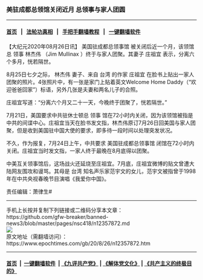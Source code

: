 ### 美驻成都总领馆关闭近月 总领事与家人团圆
------------------------

#### [首页](https://github.com/gfw-breaker/banned-news3/blob/master/README.md) &nbsp;&nbsp;|&nbsp;&nbsp; [法轮功真相](https://github.com/begood0513/basic/blob/master/README.md)  &nbsp;&nbsp;|&nbsp;&nbsp; [手把手翻墙教程](https://github.com/gfw-breaker/guides/wiki)  &nbsp;&nbsp;|&nbsp;&nbsp; [一键翻墙软件](https://github.com/gfw-breaker/nogfw/blob/master/README.md)  



<div><p>
 【大纪元2020年08月26日讯】
 <ok href="https://www.epochtimes.com/gb/tag/%E7%BE%8E%E5%9B%BD%E9%A9%BB%E6%88%90%E9%83%BD%E6%80%BB%E9%A2%86%E4%BA%8B%E9%A6%86.html">
  美国驻成都总领事馆
 </ok>
 被关闭后近一个月，该领馆总
 <ok href="https://www.epochtimes.com/gb/tag/%E9%A2%86%E4%BA%8B.html">
  领事
 </ok>
 <ok href="https://www.epochtimes.com/gb/tag/%E6%9E%97%E6%9D%B0%E4%BC%9F.html">
  林杰伟
 </ok>
 （Jim Mullinax ）终于与家人团聚。其妻子
 <ok href="https://www.epochtimes.com/gb/tag/%E5%BA%84%E7%A5%96%E5%AE%9C.html">
  庄祖宜
 </ok>
 表示，分离六个多月，恍若隔世。
</p>
<p>
 8月25日七夕之际，
 <ok href="https://www.epochtimes.com/gb/tag/%E6%9E%97%E6%9D%B0%E4%BC%9F.html">
  林杰伟
 </ok>
 妻子、来自
 <ok href="https://www.epochtimes.com/gb/tag/%E5%8F%B0%E6%B9%BE.html">
  台湾
 </ok>
 的作家
 <ok href="https://www.epochtimes.com/gb/tag/%E5%BA%84%E7%A5%96%E5%AE%9C.html">
  庄祖宜
 </ok>
 在脸书上贴出一家人团聚的照片。4张照片中，有一张是家门上贴着英文Welcome Home Daddy（“欢迎爸爸回家”）标语，另外几张是夫妻和两名儿子的合照。
</p>
<p>
 庄祖宜写道：“分离六个月又二十一天，今晚终于团聚了，恍若隔世。”
</p>
<p>
 7月21日，美国要求中共驻休士顿总
 <ok href="https://www.epochtimes.com/gb/tag/%E9%A2%86%E4%BA%8B.html">
  领事
 </ok>
 馆在72小时内关闭，因为该领馆被指是中共的间谍中心。庄祖宜当天在脸书发文指，林杰伟原订7月26日回美国与家人团聚，但是收到美国驻中国大使的要求，即多待一段时间以处理突发状况。
</p>
<p>
 不久，作为报复，7月24日上午，中共要求
 <ok href="https://www.epochtimes.com/gb/tag/%E7%BE%8E%E5%9B%BD%E9%A9%BB%E6%88%90%E9%83%BD%E6%80%BB%E9%A2%86%E4%BA%8B%E9%A6%86.html">
  美国驻成都总领事馆
 </ok>
 闭馆在72小时内关闭。庄祖宜当时发文指，一家人终于最晚在8月底得以团聚。
</p>
<p>
 中美互关领事馆后，这场战火还延烧至庄祖宜。7月底，庄祖宜微博的贴文曾遭大陆网友围攻和谩骂。其母是
 <ok href="https://www.epochtimes.com/gb/tag/%E5%8F%B0%E6%B9%BE.html">
  台湾
 </ok>
 知名声乐家范宇文的女儿，范宇文被指曾于1998年在中共央视春晚节目演唱《我爱你中国》。
</p>
<p>
 责任编辑：萧律生#
</p>
</div>
<hr/>
手机上长按并复制下列链接或二维码分享本文章：<br/>
https://github.com/gfw-breaker/banned-news3/blob/master/pages/nsc418/n12357872.md <br/>
<a href='https://github.com/gfw-breaker/banned-news3/blob/master/pages/nsc418/n12357872.md'><img src='https://github.com/gfw-breaker/banned-news3/blob/master/pages/nsc418/n12357872.md.png'/></a> <br/>
原文地址（需翻墙访问）：https://www.epochtimes.com/gb/20/8/26/n12357872.htm


------------------------
#### [首页](https://github.com/gfw-breaker/banned-news3/blob/master/README.md) &nbsp;|&nbsp; [一键翻墙软件](https://github.com/gfw-breaker/nogfw/blob/master/README.md) &nbsp;| [《九评共产党》](https://github.com/gfw-breaker/9ping.md/blob/master/README.md#九评之一评共产党是什么) | [《解体党文化》](https://github.com/gfw-breaker/jtdwh.md/blob/master/README.md) | [《共产主义的终极目的》](https://github.com/gfw-breaker/gczydzjmd.md/blob/master/README.md)


<img src='http://gfw-breaker.win/banned-news3/pages/nsc418/n12357872.md' width='0px' height='0px'/>